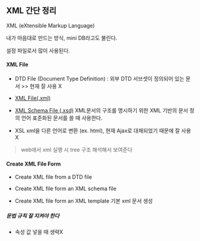 ## XML 간단 정리

XML (eXtensible Markup Language)

내가 마음대로 만드는 방식, mini DB라고도 불린다.

설정 파일로서 많이 사용된다.



#### XML File

- DTD File	(Document Type Definition)
  : 외부 DTD 서브셋이 정의되어 있는 문서 >> 현재 잘 사용 X
- <u>XML File(.xml)</u>	
- <u>XML Schema File (.xsd)</u>
  XML문서의 구조를 명시하기 위한 XML 기반의 문서 정의 언어
  표준화된 문서를 쓸 때 사용한다. 

- XSL
  xml을 다른 언어로 변환 (ex. html), 현재 Ajax로 대체되었기 때문에 잘 사용 X

> web에서 xml 실행 시 tree 구조 해석해서 보여준다



#### Create XML File Form

- Create XML file from a DTD file

- Create XML file form an XML schema file
- Create XML file form an XML template
  기본 xml 문서 생성



##### 문법 규칙 잘 지켜야 한다

- 속성 값 넣을 때 생략X